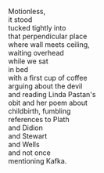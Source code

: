 Motionless,  
it stood  
tucked tightly into  
that perpendicular place  
where wall meets ceiling,  
waiting overhead  
while we sat  
in bed  
with a first cup of coffee  
arguing about the devil  
and reading Linda Pastan's  
obit and her poem about  
childbirth, fumbling  
references to Plath  
and Didion  
and Stewart  
and Wells  
and not once  
mentioning Kafka.  
